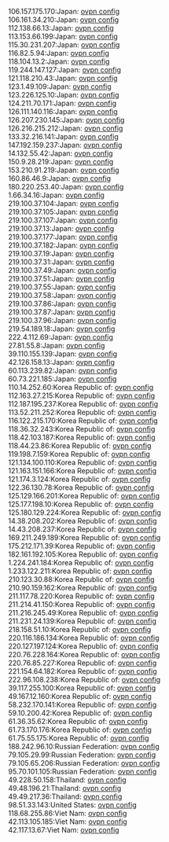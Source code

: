 106.157.175.170:Japan: [ovpn config](vpn/106_157_175_170.ovpn)  
106.161.34.210:Japan: [ovpn config](vpn/106_161_34_210.ovpn)  
112.138.66.13:Japan: [ovpn config](vpn/112_138_66_13.ovpn)  
113.153.66.199:Japan: [ovpn config](vpn/113_153_66_199.ovpn)  
115.30.231.207:Japan: [ovpn config](vpn/115_30_231_207.ovpn)  
116.82.5.94:Japan: [ovpn config](vpn/116_82_5_94.ovpn)  
118.104.13.2:Japan: [ovpn config](vpn/118_104_13_2.ovpn)  
119.244.147.127:Japan: [ovpn config](vpn/119_244_147_127.ovpn)  
121.118.210.43:Japan: [ovpn config](vpn/121_118_210_43.ovpn)  
123.1.49.109:Japan: [ovpn config](vpn/123_1_49_109.ovpn)  
123.226.125.10:Japan: [ovpn config](vpn/123_226_125_10.ovpn)  
124.211.70.171:Japan: [ovpn config](vpn/124_211_70_171.ovpn)  
126.111.140.116:Japan: [ovpn config](vpn/126_111_140_116.ovpn)  
126.207.230.145:Japan: [ovpn config](vpn/126_207_230_145.ovpn)  
126.216.215.212:Japan: [ovpn config](vpn/126_216_215_212.ovpn)  
133.32.216.141:Japan: [ovpn config](vpn/133_32_216_141.ovpn)  
147.192.159.237:Japan: [ovpn config](vpn/147_192_159_237.ovpn)  
14.132.55.42:Japan: [ovpn config](vpn/14_132_55_42.ovpn)  
150.9.28.219:Japan: [ovpn config](vpn/150_9_28_219.ovpn)  
153.210.91.219:Japan: [ovpn config](vpn/153_210_91_219.ovpn)  
160.86.46.9:Japan: [ovpn config](vpn/160_86_46_9.ovpn)  
180.220.253.40:Japan: [ovpn config](vpn/180_220_253_40.ovpn)  
1.66.34.16:Japan: [ovpn config](vpn/1_66_34_16.ovpn)  
219.100.37.104:Japan: [ovpn config](vpn/219_100_37_104.ovpn)  
219.100.37.105:Japan: [ovpn config](vpn/219_100_37_105.ovpn)  
219.100.37.107:Japan: [ovpn config](vpn/219_100_37_107.ovpn)  
219.100.37.13:Japan: [ovpn config](vpn/219_100_37_13.ovpn)  
219.100.37.177:Japan: [ovpn config](vpn/219_100_37_177.ovpn)  
219.100.37.182:Japan: [ovpn config](vpn/219_100_37_182.ovpn)  
219.100.37.19:Japan: [ovpn config](vpn/219_100_37_19.ovpn)  
219.100.37.31:Japan: [ovpn config](vpn/219_100_37_31.ovpn)  
219.100.37.49:Japan: [ovpn config](vpn/219_100_37_49.ovpn)  
219.100.37.51:Japan: [ovpn config](vpn/219_100_37_51.ovpn)  
219.100.37.55:Japan: [ovpn config](vpn/219_100_37_55.ovpn)  
219.100.37.58:Japan: [ovpn config](vpn/219_100_37_58.ovpn)  
219.100.37.86:Japan: [ovpn config](vpn/219_100_37_86.ovpn)  
219.100.37.87:Japan: [ovpn config](vpn/219_100_37_87.ovpn)  
219.100.37.96:Japan: [ovpn config](vpn/219_100_37_96.ovpn)  
219.54.189.18:Japan: [ovpn config](vpn/219_54_189_18.ovpn)  
222.4.112.69:Japan: [ovpn config](vpn/222_4_112_69.ovpn)  
27.81.55.8:Japan: [ovpn config](vpn/27_81_55_8.ovpn)  
39.110.155.139:Japan: [ovpn config](vpn/39_110_155_139.ovpn)  
42.126.158.13:Japan: [ovpn config](vpn/42_126_158_13.ovpn)  
60.113.239.82:Japan: [ovpn config](vpn/60_113_239_82.ovpn)  
60.73.221.185:Japan: [ovpn config](vpn/60_73_221_185.ovpn)  
110.14.252.60:Korea Republic of: [ovpn config](vpn/110_14_252_60.ovpn)  
112.163.27.215:Korea Republic of: [ovpn config](vpn/112_163_27_215.ovpn)  
112.187.195.237:Korea Republic of: [ovpn config](vpn/112_187_195_237.ovpn)  
113.52.211.252:Korea Republic of: [ovpn config](vpn/113_52_211_252.ovpn)  
116.122.215.170:Korea Republic of: [ovpn config](vpn/116_122_215_170.ovpn)  
118.36.32.243:Korea Republic of: [ovpn config](vpn/118_36_32_243.ovpn)  
118.42.103.187:Korea Republic of: [ovpn config](vpn/118_42_103_187.ovpn)  
118.44.23.86:Korea Republic of: [ovpn config](vpn/118_44_23_86.ovpn)  
119.198.7.159:Korea Republic of: [ovpn config](vpn/119_198_7_159.ovpn)  
121.134.100.110:Korea Republic of: [ovpn config](vpn/121_134_100_110.ovpn)  
121.163.151.166:Korea Republic of: [ovpn config](vpn/121_163_151_166.ovpn)  
121.174.3.124:Korea Republic of: [ovpn config](vpn/121_174_3_124.ovpn)  
122.36.130.78:Korea Republic of: [ovpn config](vpn/122_36_130_78.ovpn)  
125.129.166.201:Korea Republic of: [ovpn config](vpn/125_129_166_201.ovpn)  
125.177.198.10:Korea Republic of: [ovpn config](vpn/125_177_198_10.ovpn)  
125.180.129.224:Korea Republic of: [ovpn config](vpn/125_180_129_224.ovpn)  
14.38.208.202:Korea Republic of: [ovpn config](vpn/14_38_208_202.ovpn)  
14.43.208.237:Korea Republic of: [ovpn config](vpn/14_43_208_237.ovpn)  
169.211.249.189:Korea Republic of: [ovpn config](vpn/169_211_249_189.ovpn)  
175.212.171.39:Korea Republic of: [ovpn config](vpn/175_212_171_39.ovpn)  
182.161.192.105:Korea Republic of: [ovpn config](vpn/182_161_192_105.ovpn)  
1.224.241.184:Korea Republic of: [ovpn config](vpn/1_224_241_184.ovpn)  
1.233.122.211:Korea Republic of: [ovpn config](vpn/1_233_122_211.ovpn)  
210.123.30.88:Korea Republic of: [ovpn config](vpn/210_123_30_88.ovpn)  
210.90.159.162:Korea Republic of: [ovpn config](vpn/210_90_159_162.ovpn)  
211.117.78.220:Korea Republic of: [ovpn config](vpn/211_117_78_220.ovpn)  
211.214.41.150:Korea Republic of: [ovpn config](vpn/211_214_41_150.ovpn)  
211.216.245.49:Korea Republic of: [ovpn config](vpn/211_216_245_49.ovpn)  
211.231.24.139:Korea Republic of: [ovpn config](vpn/211_231_24_139.ovpn)  
218.158.51.10:Korea Republic of: [ovpn config](vpn/218_158_51_10.ovpn)  
220.116.186.134:Korea Republic of: [ovpn config](vpn/220_116_186_134.ovpn)  
220.127.197.124:Korea Republic of: [ovpn config](vpn/220_127_197_124.ovpn)  
220.76.228.164:Korea Republic of: [ovpn config](vpn/220_76_228_164.ovpn)  
220.76.85.227:Korea Republic of: [ovpn config](vpn/220_76_85_227.ovpn)  
221.154.64.182:Korea Republic of: [ovpn config](vpn/221_154_64_182.ovpn)  
222.96.108.238:Korea Republic of: [ovpn config](vpn/222_96_108_238.ovpn)  
39.117.255.100:Korea Republic of: [ovpn config](vpn/39_117_255_100.ovpn)  
49.167.12.160:Korea Republic of: [ovpn config](vpn/49_167_12_160.ovpn)  
58.232.170.141:Korea Republic of: [ovpn config](vpn/58_232_170_141.ovpn)  
59.10.200.42:Korea Republic of: [ovpn config](vpn/59_10_200_42.ovpn)  
61.36.35.62:Korea Republic of: [ovpn config](vpn/61_36_35_62.ovpn)  
61.73.170.176:Korea Republic of: [ovpn config](vpn/61_73_170_176.ovpn)  
61.75.55.175:Korea Republic of: [ovpn config](vpn/61_75_55_175.ovpn)  
188.242.96.10:Russian Federation: [ovpn config](vpn/188_242_96_10.ovpn)  
79.105.29.99:Russian Federation: [ovpn config](vpn/79_105_29_99.ovpn)  
79.105.65.206:Russian Federation: [ovpn config](vpn/79_105_65_206.ovpn)  
95.70.101.105:Russian Federation: [ovpn config](vpn/95_70_101_105.ovpn)  
49.228.50.158:Thailand: [ovpn config](vpn/49_228_50_158.ovpn)  
49.48.196.21:Thailand: [ovpn config](vpn/49_48_196_21.ovpn)  
49.49.217.36:Thailand: [ovpn config](vpn/49_49_217_36.ovpn)  
98.51.33.143:United States: [ovpn config](vpn/98_51_33_143.ovpn)  
118.68.255.86:Viet Nam: [ovpn config](vpn/118_68_255_86.ovpn)  
42.113.105.185:Viet Nam: [ovpn config](vpn/42_113_105_185.ovpn)  
42.117.13.67:Viet Nam: [ovpn config](vpn/42_117_13_67.ovpn)  
